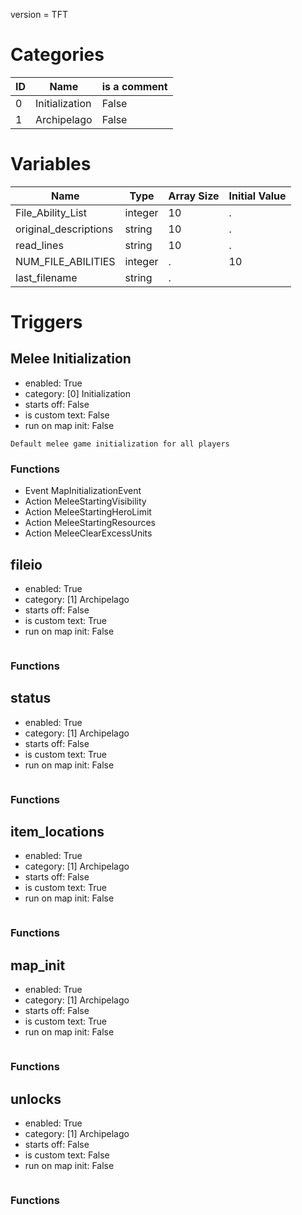 version = TFT

# Categories
| ID  | Name | is a comment |
| --- | ---- | ------------ |
| 0 | Initialization | False |
| 1 | Archipelago | False |

# Variables
| Name | Type | Array Size | Initial Value |
| ---- | ---- | ---------- | ------------- |
| File_Ability_List | integer | 10 | . |
| original_descriptions | string | 10 | . |
| read_lines | string | 10 | . |
| NUM_FILE_ABILITIES | integer | . | 10 |
| last_filename | string | . |  |

# Triggers
## Melee Initialization
- enabled: True
- category: [0] Initialization
- starts off: False
- is custom text: False
- run on map init: False
```description
Default melee game initialization for all players
```
### Functions
- Event MapInitializationEvent
- Action MeleeStartingVisibility
- Action MeleeStartingHeroLimit
- Action MeleeStartingResources
- Action MeleeClearExcessUnits


## fileio
- enabled: True
- category: [1] Archipelago
- starts off: False
- is custom text: True
- run on map init: False
```description

```
### Functions


## status
- enabled: True
- category: [1] Archipelago
- starts off: False
- is custom text: True
- run on map init: False
```description

```
### Functions


## item_locations
- enabled: True
- category: [1] Archipelago
- starts off: False
- is custom text: True
- run on map init: False
```description

```
### Functions


## map_init
- enabled: True
- category: [1] Archipelago
- starts off: False
- is custom text: True
- run on map init: False
```description

```
### Functions


## unlocks
- enabled: True
- category: [1] Archipelago
- starts off: False
- is custom text: False
- run on map init: False
```description

```
### Functions

